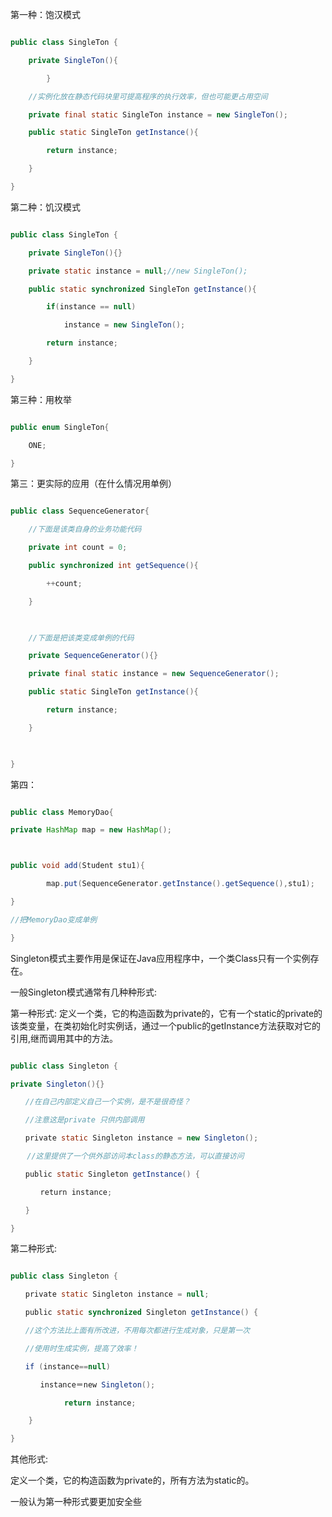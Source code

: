 第一种：饱汉模式
```java  
public class SingleTon {
	private SingleTon(){
		}
	//实例化放在静态代码块里可提高程序的执行效率，但也可能更占用空间	
	private final static SingleTon instance = new SingleTon();
	public static SingleTon getInstance(){
		return instance;
	}
}
```
第二种：饥汉模式
```java  
public class SingleTon {
	private SingleTon(){}
	private static instance = null;//new SingleTon();
	public static synchronized SingleTon getInstance(){
		if(instance == null)
			instance = new SingleTon();
		return instance;
	}
}
```
第三种：用枚举
```java  
public enum SingleTon{
	ONE;
}
```
第三：更实际的应用（在什么情况用单例）
```java  
public class SequenceGenerator{
	//下面是该类自身的业务功能代码
	private int count = 0;
	public synchronized int getSequence(){
		++count;
	}
	
	//下面是把该类变成单例的代码
	private SequenceGenerator(){}
	private final static instance = new SequenceGenerator();
	public static SingleTon getInstance(){
		return instance;
	}	
	
}
```
第四：
```java  
public class MemoryDao{
private HashMap map = new HashMap();

public void add(Student stu1){ 
		map.put(SequenceGenerator.getInstance().getSequence(),stu1);
}
//把MemoryDao变成单例 
}
```
Singleton模式主要作用是保证在Java应用程序中，一个类Class只有一个实例存在。 
一般Singleton模式通常有几种种形式: 
第一种形式: 定义一个类，它的构造函数为private的，它有一个static的private的该类变量，在类初始化时实例话，通过一个public的getInstance方法获取对它的引用,继而调用其中的方法。
```java   
public class Singleton { 
private Singleton(){} 
　　//在自己内部定义自己一个实例，是不是很奇怪？ 
　　//注意这是private 只供内部调用 
　　private static Singleton instance = new Singleton(); 
　  //这里提供了一个供外部访问本class的静态方法，可以直接访问　　 
　　public static Singleton getInstance() { 
　　　　return instance; 　　 
　　} 
} 
```
第二种形式: 
```java  
public class Singleton { 
　　private static Singleton instance = null; 
　　public static synchronized Singleton getInstance() { 
　　//这个方法比上面有所改进，不用每次都进行生成对象，只是第一次　　　 　 
　　//使用时生成实例，提高了效率！ 
　　if (instance==null) 
　　　　instance＝new Singleton(); 
			return instance; 　　
	} 
} 
```
其他形式: 
定义一个类，它的构造函数为private的，所有方法为static的。 
一般认为第一种形式要更加安全些
